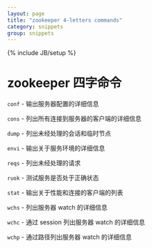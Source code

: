 ```yaml
---
layout: page
title: "zookeeper 4-letters commands"
category: snippets
group: snippets
---
```

{% include JB/setup %}

# zookeeper 四字命令

``conf``  - 输出服务器配置的详细信息

``cons``  - 列出所有连接到服务器的客户端的详细信息

``dump``  - 列出未经处理的会话和临时节点

``envi``  - 输出关于服务环境的详细信息

``reqs``  - 列出未经处理的请求

``ruok``  - 测试服务是否处于正确状态

``stat``  - 输出关于性能和连接的客户端的列表

``wchs``  - 列出服务器 watch 的详细信息

``wchc``  - 通过 session 列出服务器 watch 的详细信息

``wchp``  - 通过路径列出服务器 watch 的详细信息
